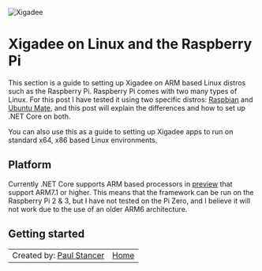 ﻿![Xigadee](../../../docs/X2a.png)

# Xigadee on Linux and the Raspberry Pi

This section is a guide to setting up Xigadee on ARM based Linux distros such as the Raspberry Pi. Raspberry Pi comes with two many types of Linux. For this post I have tested it using two specific distros: [Raspbian](https://www.raspberrypi.org/downloads/raspbian/) and [Ubuntu Mate](https://ubuntu-mate.org/raspberry-pi/), and this post will explain the differences and how to set up .NET Core on both.

You can also use this as a guide to setting up Xigadee apps to run on standard x64, x86 based Linux environments.

## Platform
Currently .NET Core supports ARM based processors in [preview](https://github.com/dotnet/announcements/issues/29) that support ARM7.1 or higher. This means that the framework can be run on the Raspberry Pi 2 & 3, but I have not tested on the Pi Zero, and I believe it will not work due to the use of an older ARM6 architecture.

## Getting started


<table><tr> 
  <td>Created by: <a href="http://github.com/paulstancer">Paul Stancer</a></td>
  <td><a href="../../../README.md">Home</a></td>
</tr></table>